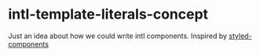# intl-template-literals-concept
Just an idea about how we could write intl components. Inspired by [styled-components](https://github.com/styled-components/styled-components)
